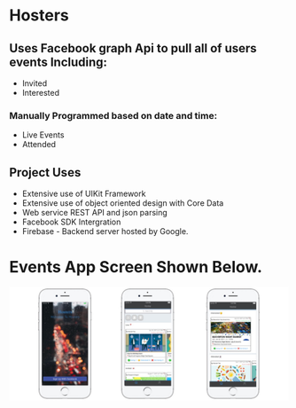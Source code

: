 
# Hosters

## Uses Facebook graph Api to pull all of users events Including: 

* Invited
* Interested 

### Manually Programmed based on date and time:

* Live Events
* Attended 

## Project Uses

* Extensive use of UIKit Framework
* Extensive use of object oriented design with Core Data
* Web service REST API and json parsing
* Facebook SDK Intergration
* Firebase - Backend server hosted by Google.

# Events App Screen Shown Below.

![app screenshots](https://github.com/teymourk/Hosters/blob/master/AppScreen.jpg)

